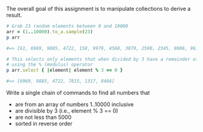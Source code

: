 The overall goal of this assignment is to manipulate collections to derive a result.

```ruby
# Grab 23 random elements between 0 and 10000
arr = (1..10000).to_a.sample(23)
p arr

#=> [61, 6969, 9885, 4722, 158, 9979, 4568, 3079, 2590, 2345, 9086, 9611, 1384, 8444, 7815, 5444, 4852, 1317, 1565, 8466, 7220, 5146, 4558]

# This selects only elements that when divided by 3 have a remainder of 0 
# using the % (modulus) operator
p arr.select { |element| element % 3 == 0 }

#=> [6969, 9885, 4722, 7815, 1317, 8466]
```

Write a single chain of commands to find all numbers that

* are from an array of numbers 1..10000 inclusive
* are divisible by 3 (i.e., element % 3 == 0)
* are not less than 5000
* sorted in reverse order
